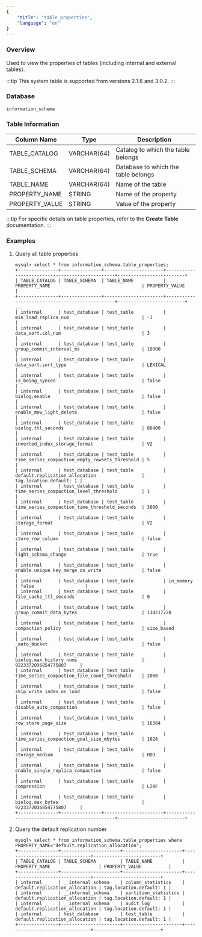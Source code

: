 ```yaml
---
{
    "title": "table_properties",
    "language": "en"
}
---
```


<!--
Licensed to the Apache Software Foundation (ASF) under one
or more contributor license agreements.  See the NOTICE file
distributed with this work for additional information
regarding copyright ownership.  The ASF licenses this file
to you under the Apache License, Version 2.0 (the
"License"); you may not use this file except in compliance
with the License.  You may obtain a copy of the License at

  http://www.apache.org/licenses/LICENSE-2.0

Unless required by applicable law or agreed to in writing,
software distributed under the License is distributed on an
"AS IS" BASIS, WITHOUT WARRANTIES OR CONDITIONS OF ANY
KIND, either express or implied.  See the License for the
specific language governing permissions and limitations
under the License.
-->

### Overview

Used to view the properties of tables (including internal and external tables).

:::tip
This system table is supported from versions 2.1.6 and 3.0.2.
:::

### Database

`information_schema`

### Table Information

| Column Name     | Type         | Description         |
|-----------------|--------------|---------------------|
| TABLE_CATALOG   | VARCHAR(64)  | Catalog to which the table belongs |
| TABLE_SCHEMA    | VARCHAR(64)  | Database to which the table belongs |
| TABLE_NAME      | VARCHAR(64)  | Name of the table |
| PROPERTY_NAME   | STRING       | Name of the property |
| PROPERTY_VALUE  | STRING       | Value of the property |

:::tip
For specific details on table properties, refer to the **Create Table** documentation.
:::

### Examples

1. Query all table properties

    ```
    mysql> select * from information_schema.table_properties;
    +---------------+---------------+----------------------+------------------------------------------------+-------------------------+
    | TABLE_CATALOG | TABLE_SCHEMA  | TABLE_NAME           | PROPERTY_NAME                                  | PROPERTY_VALUE          |
    +---------------+---------------+----------------------+------------------------------------------------+-------------------------+
    ...
    | internal      | test_database | test_table           | min_load_replica_num                           | -1                      |
    | internal      | test_database | test_table           | data_sort.col_num                              | 3                       |
    | internal      | test_database | test_table           | group_commit_interval_ms                       | 10000                   |
    | internal      | test_database | test_table           | data_sort.sort_type                            | LEXICAL                 |
    | internal      | test_database | test_table           | is_being_synced                                | false                   |
    | internal      | test_database | test_table           | binlog.enable                                  | false                   |
    | internal      | test_database | test_table           | enable_mow_light_delete                        | false                   |
    | internal      | test_database | test_table           | binlog.ttl_seconds                             | 86400                   |
    | internal      | test_database | test_table           | inverted_index_storage_format                  | V2                      |
    | internal      | test_database | test_table           | time_series_compaction_empty_rowsets_threshold | 5                       |
    | internal      | test_database | test_table           | default.replication_allocation                 | tag.location.default: 1 |
    | internal      | test_database | test_table           | time_series_compaction_level_threshold         | 1                       |
    | internal      | test_database | test_table           | time_series_compaction_time_threshold_seconds  | 3600                    |
    | internal      | test_database | test_table           | storage_format                                 | V2                      |
    | internal      | test_database | test_table           | store_row_column                               | false                   |
    | internal      | test_database | test_table           | light_schema_change                            | true                    |
    | internal      | test_database | test_table           | enable_unique_key_merge_on_write               | false                   |
    | internal      | test_database | test_table           | in_memory                                      | false                   |
    | internal      | test_database | test_table           | file_cache_ttl_seconds                         | 0                       |
    | internal      | test_database | test_table           | group_commit_data_bytes                        | 134217728               |
    | internal      | test_database | test_table           | compaction_policy                              | size_based              |
    | internal      | test_database | test_table           | _auto_bucket                                   | false                   |
    | internal      | test_database | test_table           | binlog.max_history_nums                        | 9223372036854775807     |
    | internal      | test_database | test_table           | time_series_compaction_file_count_threshold    | 2000                    |
    | internal      | test_database | test_table           | skip_write_index_on_load                       | false                   |
    | internal      | test_database | test_table           | disable_auto_compaction                        | false                   |
    | internal      | test_database | test_table           | row_store_page_size                            | 16384                   |
    | internal      | test_database | test_table           | time_series_compaction_goal_size_mbytes        | 1024                    |
    | internal      | test_database | test_table           | storage_medium                                 | HDD                     |
    | internal      | test_database | test_table           | enable_single_replica_compaction               | false                   |
    | internal      | test_database | test_table           | compression                                    | LZ4F                    |
    | internal      | test_database | test_table           | binlog.max_bytes                               | 9223372036854775807     |
    +---------------+---------------+----------------------+------------------------------------------------+-------------------------+
    ```

2. Query the default replication number

    ```
    mysql> select * from information_schema.table_properties where PROPERTY_NAME="default.replication_allocation";
    +---------------+----------------------+----------------------+--------------------------------+-------------------------+
    | TABLE_CATALOG | TABLE_SCHEMA         | TABLE_NAME           | PROPERTY_NAME                  | PROPERTY_VALUE          |
    +---------------+----------------------+----------------------+--------------------------------+-------------------------+
    | internal      | __internal_schema    | column_statistics    | default.replication_allocation | tag.location.default: 1 |
    | internal      | __internal_schema    | partition_statistics | default.replication_allocation | tag.location.default: 1 |
    | internal      | __internal_schema    | audit_log            | default.replication_allocation | tag.location.default: 1 |
    | internal      | test_database        | test_table           | default.replication_allocation | tag.location.default: 1 |
    +---------------+----------------------+----------------------+--------------------------------+-------------------------+
    ```
